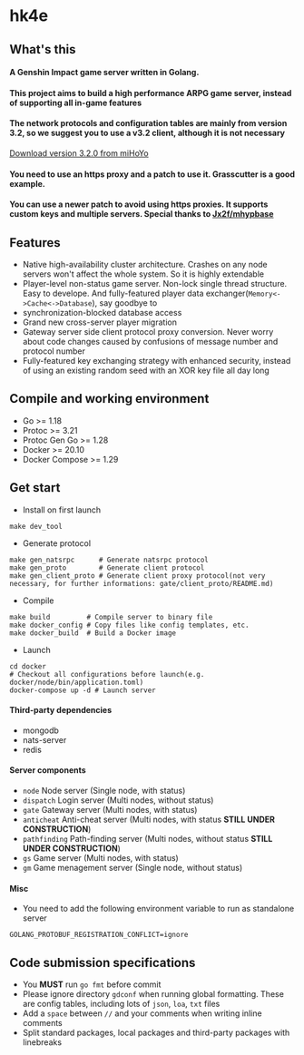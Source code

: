 # hk4e

## What's this

#### A Genshin Impact game server written in Golang.

#### This project aims to build a high performance ARPG game server, instead of supporting all in-game features

#### The network protocols and configuration tables are mainly from version 3.2, so we suggest you to use a v3.2 client, although it is not necessary

[Download version 3.2.0 from miHoYo](https://autopatchhk.yuanshen.com/client_app/download/pc_zip/20221024103618_h2e3o3zijYKEqHnQ/GenshinImpact_3.2.0.zip)

#### You need to use an https proxy and a patch to use it. Grasscutter is a good example.

#### You can use a newer patch to avoid using https proxies. It supports custom keys and multiple servers. Special thanks to [Jx2f/mhypbase](https://github.com/Jx2f/mhypbase)

## Features

* Native high-availability cluster architecture. Crashes on any node servers won't affect the whole system. So it is
  highly extendable
* Player-level non-status game server. Non-lock single thread structure. Easy to develope. And fully-featured player
  data exchanger(`Memory<->Cache<->Database`), say goodbye to
* synchronization-blocked database access
* Grand new cross-server player migration
* Gateway server side client protocol proxy conversion. Never worry about code changes caused by confusions of message
  number and protocol number
* Fully-featured key exchanging strategy with enhanced security, instead of using an existing random seed with an XOR
  key file all day long

## Compile and working environment

* Go >= 1.18
* Protoc >= 3.21
* Protoc Gen Go >= 1.28
* Docker >= 20.10
* Docker Compose >= 1.29

## Get start

* Install on first launch

```shell
make dev_tool
```

* Generate protocol

```shell
make gen_natsrpc      # Generate natsrpc protocol
make gen_proto        # Generate client protocol
make gen_client_proto # Generate client proxy protocol(not very necessary, for further informations: gate/client_proto/README.md)
```

* Compile

```shell
make build         # Compile server to binary file
make docker_config # Copy files like config templates, etc.
make docker_build  # Build a Docker image
```

* Launch

```shell
cd docker
# Checkout all configurations before launch(e.g. docker/node/bin/application.toml)
docker-compose up -d # Launch server
```

#### Third-party dependencies

* mongodb
* nats-server
* redis

#### Server components

* `node` Node server (Single node, with status)
* `dispatch` Login server (Multi nodes, without status)
* `gate` Gateway server (Multi nodes, with status)
* `anticheat` Anti-cheat server (Multi nodes, with status **STILL UNDER CONSTRUCTION**)
* `pathfinding` Path-finding server (Multi nodes, without status **STILL UNDER CONSTRUCTION**)
* `gs` Game server (Multi nodes, with status)
* `gm` Game menagement server (Single node, without status)

#### Misc

* You need to add the following environment variable to run as standalone server

```shell
GOLANG_PROTOBUF_REGISTRATION_CONFLICT=ignore
```

## Code submission specifications

* You **MUST** run `go fmt` before commit
* Please ignore directory `gdconf` when running global formatting. These are config tables, including lots
  of `json`, `loa`, `txt` files
* Add a `space` between `//` and your comments when writing inline comments
* Split standard packages, local packages and third-party packages with linebreaks

